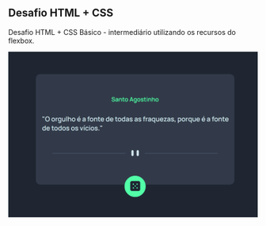 ## Desafio HTML + CSS

Desafio HTML + CSS Básico - intermediário utilizando os recursos do flexbox.

<img src="./images/Atividade%20Frase.png" alt="Atividade Frase">